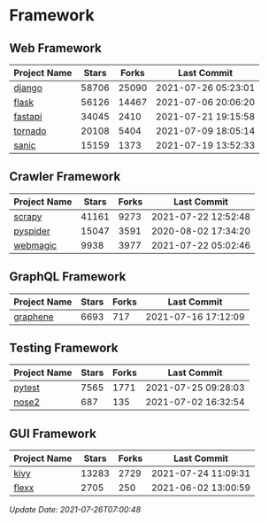 # Framework

## Web Framework
| Project Name | Stars | Forks | Last Commit |
| ------------ | ----- | ----- | ----------- |
| [django](https://github.com/django/django) | 58706 | 25090 | 2021-07-26 05:23:01 |
| [flask](https://github.com/pallets/flask) | 56126 | 14467 | 2021-07-06 20:06:20 |
| [fastapi](https://github.com/tiangolo/fastapi) | 34045 | 2410 | 2021-07-21 19:15:58 |
| [tornado](https://github.com/tornadoweb/tornado) | 20108 | 5404 | 2021-07-09 18:05:14 |
| [sanic](https://github.com/sanic-org/sanic) | 15159 | 1373 | 2021-07-19 13:52:33 |

## Crawler Framework
| Project Name | Stars | Forks | Last Commit |
| ------------ | ----- | ----- | ----------- |
| [scrapy](https://github.com/scrapy/scrapy) | 41161 | 9273 | 2021-07-22 12:52:48 |
| [pyspider](https://github.com/binux/pyspider) | 15047 | 3591 | 2020-08-02 17:34:20 |
| [webmagic](https://github.com/code4craft/webmagic) | 9938 | 3977 | 2021-07-22 05:02:46 |

## GraphQL Framework
| Project Name | Stars | Forks | Last Commit |
| ------------ | ----- | ----- | ----------- |
| [graphene](https://github.com/graphql-python/graphene) | 6693 | 717 | 2021-07-16 17:12:09 |

## Testing Framework
| Project Name | Stars | Forks | Last Commit |
| ------------ | ----- | ----- | ----------- |
| [pytest](https://github.com/pytest-dev/pytest) | 7565 | 1771 | 2021-07-25 09:28:03 |
| [nose2](https://github.com/nose-devs/nose2) | 687 | 135 | 2021-07-02 16:32:54 |

## GUI Framework
| Project Name | Stars | Forks | Last Commit |
| ------------ | ----- | ----- | ----------- |
| [kivy](https://github.com/kivy/kivy) | 13283 | 2729 | 2021-07-24 11:09:31 |
| [flexx](https://github.com/flexxui/flexx) | 2705 | 250 | 2021-06-02 13:00:59 |

*Update Date: 2021-07-26T07:00:48*